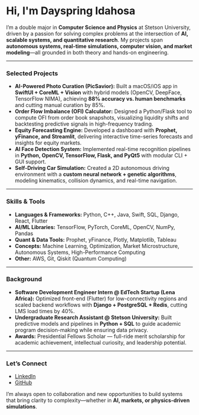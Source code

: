 # Hi, I'm Dayspring Idahosa  

I’m a double major in **Computer Science and Physics** at Stetson University, driven by a passion for solving complex problems at the intersection of **AI, scalable systems, and quantitative research**. My projects span **autonomous systems, real-time simulations, computer vision, and market modeling**—all grounded in both theory and hands-on engineering.  

---

### Selected Projects
- **AI-Powered Photo Curation (PicSavior):** Built a macOS/iOS app in **SwiftUI + CoreML + Vision** with hybrid models (OpenCV, DeepFace, TensorFlow NIMA), achieving **88% accuracy vs. human benchmarks** and cutting manual curation by 85%.  
- **Order Flow Imbalance (OFI) Calculator:** Designed a Python/Flask tool to compute OFI from order book snapshots, visualizing liquidity shifts and backtesting predictive signals in high-frequency trading.  
- **Equity Forecasting Engine:** Developed a dashboard with **Prophet, yFinance, and Streamlit**, delivering interactive time-series forecasts and insights for equity markets.  
- **AI Face Detection System:** Implemented real-time recognition pipelines in **Python, OpenCV, TensorFlow, Flask, and PyQt5** with modular CLI + GUI support.  
- **Self-Driving Car Simulation:** Created a 2D autonomous driving environment with a **custom neural network + genetic algorithms**, modeling kinematics, collision dynamics, and real-time navigation.  

---

### Skills & Tools
- **Languages & Frameworks:** Python, C++, Java, Swift, SQL, Django, React, Flutter  
- **AI/ML Libraries:** TensorFlow, PyTorch, CoreML, OpenCV, NumPy, Pandas  
- **Quant & Data Tools:** Prophet, yFinance, Plotly, Matplotlib, Tableau  
- **Concepts:** Machine Learning, Optimization, Market Microstructure, Autonomous Systems, High-Performance Computing  
- **Other:** AWS, Git, Qiskit (Quantum Computing)  

---

###  Background
- **Software Development Engineer Intern @ EdTech Startup (Lena Africa):** Optimized front-end (Flutter) for low-connectivity regions and scaled backend workflows with **Django + PostgreSQL + Redis**, cutting LMS load times by 40%.  
- **Undergraduate Research Assistant @ Stetson University:** Built predictive models and pipelines in **Python + SQL** to guide academic program decision-making while ensuring data privacy.  
- **Awards:** Presidential Fellows Scholar — full-ride merit scholarship for academic achievement, intellectual curiosity, and leadership potential.  

---

###  Let’s Connect
- [LinkedIn](https://www.linkedin.com/in/dayspring-idahosa-b56833278/)  
- [GitHub](https://github.com/dayspring422)  

I’m always open to collaboration and new opportunities to build systems that bring clarity to complexity—whether in **AI, markets, or physics-driven simulations**.
